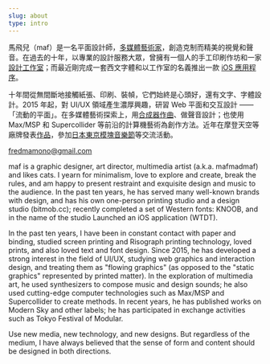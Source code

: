 ```yaml
---
slug: about
type: intro
---
```


馬飛兒（maf）是一名平面設計師，[多媒體藝術家](https://mafmadmaf.com/)，創造克制而精美的視覺和聲音。在過去的十年，以專業的設計服務大眾，曾擁有一個人的手工印刷作坊和一家[設計工作室](https://www.bitmob.cc/)；而最近剛完成一套西文字體和以工作室的名義推出一款 [iOS 應用程序](https://wtdtapp.com/)。

十年間從無間斷地接觸紙張、印刷、裝幀，它們始終是心頭好，還有文字、字體設計。2015 年起，對 UI/UX 領域產生濃厚興趣，研習 Web 平面和交互設計 ——「流動的平面」。在多媒體藝術探索上，用[合成器作曲](https://space.bilibili.com/91888290/video)、做聲音設計；也使用 Max/MSP 和 Supercollider 等前沿的計算機藝術為創作方法。近年在摩登天空等廠牌發表[作品](https://y.qq.com/n/yqq/album/001cRZsN0DopCy.html)，參加[日本東京模塊音樂節](https://tfom.info/tfom-2018)等交流活動。

<a href="mailto:fredmamono@gmail.com">fredmamono@gmail.com</a>

<!-- lang -->

maf is a graphic designer, art director, multimedia artist (a.k.a. mafmadmaf) and likes cats. I yearn for minimalism, love to explore and create, break the rules, and am happy to present restraint and exquisite design and music to the audience. In the past ten years, he has served many well-known brands with design, and has his own one-person printing studio and a design studio (bitmob.cc); recently completed a set of Western fonts: KNOOB, and in the name of the studio Launched an iOS application (WTDT).

In the past ten years, I have been in constant contact with paper and binding, studied screen printing and Risograph printing technology, loved prints, and also loved text and font design. Since 2015, he has developed a strong interest in the field of UI/UX, studying web graphics and interaction design, and treating them as "flowing graphics" (as opposed to the "static graphics" represented by printed matter). In the exploration of multimedia art, he used synthesizers to compose music and design sounds; he also used cutting-edge computer technologies such as Max/MSP and Supercollider to create methods. In recent years, he has published works on Modern Sky and other labels; he has participated in exchange activities such as Tokyo Festival of Modular.

Use new media, new technology, and new designs. But regardless of the medium, I have always believed that the sense of form and content should be designed in both directions.
